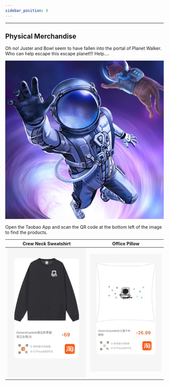 ```yaml
---
sidebar_position: 0
---
```


---

## Physical Merchandise

Oh no! Juster and Bowl seem to have fallen into the portal of Planet Walker. Who can help escape this escape planet!!! Help....

![](imgs\justerbowl.jpg)

Open the Taobao App and scan the QR code at the bottom left of the image to find the products.

| Crew Neck Sweatshirt | Office Pillow         |
| -------------------- | --------------------- |
| ![](imgs\yifu.jpg)   | ![](imgs\baozhen.jpg) |